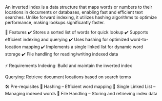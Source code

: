 An inverted index is a data structure that maps words or numbers to their locations in documents or databases, enabling fast and efficient text searches. Unlike forward indexing, it utilizes hashing algorithms to optimize performance, making lookups significantly faster.

📌 Features
✔️ Stores a sorted list of words for quick lookup
✔️ Supports efficient indexing and querying
✔️ Uses hashing for optimized word-to-location mapping
✔️ Implements a single linked list for dynamic word storage
✔️ File handling for reading/writing indexed data

⚡ Requirements
Indexing: Build and maintain the inverted index

Querying: Retrieve document locations based on search terms

🛠️ Pre-requisites
🔹 Hashing – Efficient word mapping
🔹 Single Linked List – Managing indexed words
🔹 File Handling – Storing and retrieving index data
